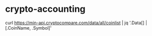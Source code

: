 # crypto-accounting

curl https://min-api.cryptocompare.com/data/all/coinlist | jq '.Data[] | [.CoinName, .Symbol]'
